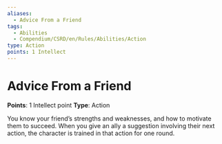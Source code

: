 ```yaml
---
aliases:
  - Advice From a Friend
tags:
  - Abilities
  - Compendium/CSRD/en/Rules/Abilities/Action
type: Action
points: 1 Intellect
---
```


# Advice From a Friend

**Points**: 1 Intellect point
**Type**: Action

You know your friend’s strengths and weaknesses, and how to motivate them to succeed. When you give an ally a suggestion involving their next action, the character is trained in that action for one round.
